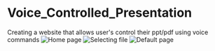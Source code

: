 # Voice_Controlled_Presentation
Creating a website that allows user's control their ppt/pdf using voice commands
![Home page](https://github.com/VishnuSudheer/Voice_Controlled_Presentation/assets/73712029/baa9ed06-26e3-4b11-b893-114c71cc47ed)
![Selecting file](https://github.com/VishnuSudheer/Voice_Controlled_Presentation/assets/73712029/8f0e52d7-675b-4556-a530-49fbbeced941)
![Default page](https://github.com/VishnuSudheer/Voice_Controlled_Presentation/assets/73712029/76624fb3-bbc2-474e-8d83-a9e5d2ee92fb)
